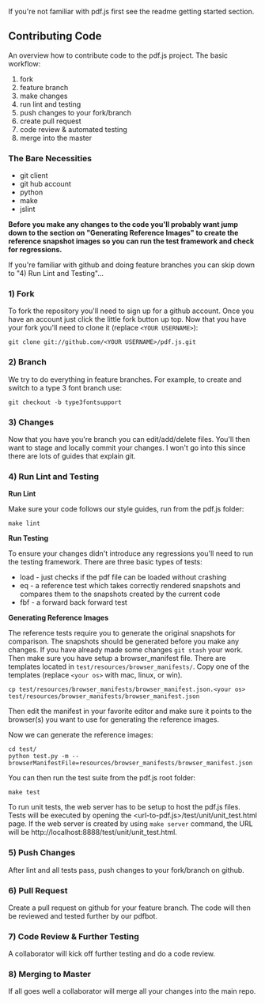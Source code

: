 If you're not familiar with pdf.js first see the readme getting started section.

## Contributing Code
An overview how to contribute code to the pdf.js project.  The basic workflow:

1. fork
1. feature branch
1. make changes
1. run lint and testing
1. push changes to your fork/branch
1. create pull request
1. code review & automated testing
1. merge into the master

### The Bare Necessities
* git client
* git hub account
* python
* make
* jslint

**Before you make any changes to the code you'll probably want jump down to the section on "Generating Reference Images" to create the reference snapshot images so you can run the test framework and check for regressions.**
 
If you're familiar with github and doing feature branches you can skip down to "4) Run Lint and Testing"...

### 1) Fork
To fork the repository you'll need to sign up for a github account. Once you have an account just click the little fork button up top. Now that you have your fork you'll need to clone it (replace `<YOUR USERNAME>`):
```
git clone git://github.com/<YOUR USERNAME>/pdf.js.git
```
### 2) Branch
We try to do everything in feature branches. For example, to create and switch to a type 3 font branch use:
```
git checkout -b type3fontsupport
```
### 3) Changes
Now that you have you're branch you can edit/add/delete files.  You'll then want to stage and locally commit your changes.  I won't go into this since there are lots of guides that explain git.

### 4) Run Lint and Testing
**Run Lint**

Make sure your code follows our style guides, run from the pdf.js folder:
```
make lint
```
**Run Testing**

To ensure your changes didn't introduce any regressions you'll need to run the testing framework. There are three basic types of tests:

* load - just checks if the pdf file can be loaded without crashing
* eq - a reference test which takes correctly rendered snapshots and compares them to the snapshots created by the current code
* fbf - a forward back forward test

**Generating Reference Images**

The reference tests require you to generate the original snapshots for comparison.  The snapshots should be generated before you make any changes. If you have already made some changes `git stash` your work. Then make sure you have setup a browser_manifest file.  There are templates located in `test/resources/browser_manifests/`.  Copy one of the templates (replace `<your os>` with mac, linux, or win).
```
cp test/resources/browser_manifests/browser_manifest.json.<your os> test/resources/browser_manifests/browser_manifest.json
```
Then edit the manifest in your favorite editor and make sure it points to the browser(s) you want to use for generating the reference images.

Now we can generate the reference images:
```
cd test/
python test.py -m --browserManifestFile=resources/browser_manifests/browser_manifest.json
```
You can then run the test suite from the pdf.js root folder:
```
make test
```

To run unit tests, the web server has to be setup to host the pdf.js files. Tests will be executed by opening the <url-to-pdf.js>/test/unit/unit_test.html page. If the web server is created by using `make server` command, the URL will be http://localhost:8888/test/unit/unit_test.html.

### 5) Push Changes
After lint and all tests pass, push changes to your fork/branch on github.

### 6) Pull Request
Create a pull request on github for your feature branch.  The code will then be reviewed and tested further by our pdfbot.

### 7) Code Review & Further Testing
A collaborator will kick off further testing and do a code review.

### 8) Merging to Master
If all goes well a collaborator will merge all your changes into the main repo.